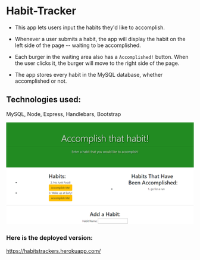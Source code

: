 # Habit-Tracker

* This app lets users input the habits they'd like to accomplish.

* Whenever a user submits a habit, the app will display the habit on the left side of the page -- waiting to be accomplished.

* Each burger in the waiting area also has a `Accomplished!` button. When the user clicks it, the burger will move to the right side of the page.

* The app stores every habit in the MySQL database, whether accomplished or not.

## Technologies used:

MySQL, Node, Express, Handlebars, Bootstrap

![Image of Habit Tracker](/public/assets/images/screenshot.PNG)

### Here is the deployed version:

https://habitstrackers.herokuapp.com/


